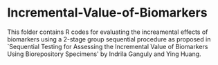 # Incremental-Value-of-Biomarkers

This folder contains R codes for evaluating the increamental effects of biomarkers using a 2-stage group sequential procedure as proposed in `Sequential Testing for Assessing the Incremental
Value of Biomarkers Using Biorepository Specimens' by Indrila Ganguly and Ying Huang.
